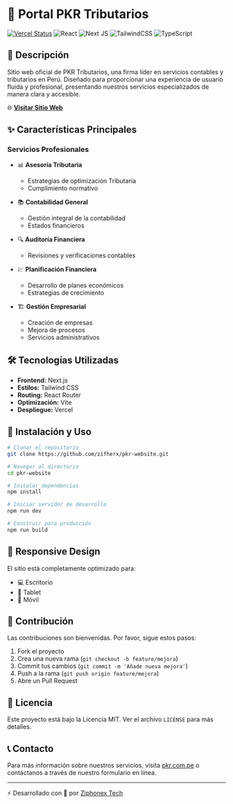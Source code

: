 # 🏢 Portal PKR Tributarios

[![Vercel Status](https://vercelbadge.vercel.app/api/zifherx/pkr-website?style=for-the-badge)](https://pkr.com.pe)
![React](https://img.shields.io/badge/React-20232A?style=for-the-badge&logo=react&logoColor=61DAFB?style=flat)
![Next JS](https://img.shields.io/badge/Next-black?style=for-the-badge&logo=next.js&logoColor=white)
![TailwindCSS](https://img.shields.io/badge/Tailwind_CSS-38B2AC?style=for-the-badge&logo=tailwind-css&logoColor=white)
![TypeScript](https://img.shields.io/badge/typescript-%23007ACC.svg?style=for-the-badge&logo=typescript&logoColor=white)

## 📌 Descripción

Sitio web oficial de PKR Tributarios, una firma líder en servicios contables y tributarios en Perú. Diseñado para proporcionar una experiencia de usuario fluida y profesional, presentando nuestros servicios especializados de manera clara y accesible.

🌐 **[Visitar Sitio Web](https://pkr.com.pe)**

## ✨ Características Principales

### Servicios Profesionales
- 📊 **Asesoría Tributaria**
  - Estrategias de optimización Tributaria
  - Cumplimiento normativo
  
- 📚 **Contabilidad General**
  - Gestión integral de la contabilidad
  - Estados financieros
  
- 🔍 **Auditoría Financiera**
  - Revisiones y verificaciones contables
  
- 💹 **Planificación Financiera**
  - Desarrollo de planes económicos
  - Estrategias de crecimiento
  
- 🏗️ **Gestión Empresarial**
  - Creación de empresas
  - Mejora de procesos
  - Servicios administrativos

## 🛠️ Tecnologías Utilizadas

- **Frontend:** Next.js
- **Estilos:** Tailwind CSS
- **Routing:** React Router
- **Optimización:** Vite
- **Despliegue:** Vercel

## 🚀 Instalación y Uso

```bash
# Clonar el repositorio
git clone https://github.com/zifherx/pkr-website.git

# Navegar al directorio
cd pkr-website

# Instalar dependencias
npm install

# Iniciar servidor de desarrollo
npm run dev

# Construir para producción
npm run build
```

## 📱 Responsive Design

El sitio está completamente optimizado para:
- 💻 Escritorio
- 📱 Tablet
- 📱 Móvil

## 🤝 Contribución

Las contribuciones son bienvenidas. Por favor, sigue estos pasos:

1. Fork el proyecto
2. Crea una nueva rama (`git checkout -b feature/mejora`)
3. Commit tus cambios (`git commit -m 'Añade nueva mejora'`)
4. Push a la rama (`git push origin feature/mejora`)
5. Abre un Pull Request

## 📄 Licencia

Este proyecto está bajo la Licencia MIT. Ver el archivo `LICENSE` para más detalles.

## 📞 Contacto

Para más información sobre nuestros servicios, visita [pkr.com.pe](https://pkr.com.pe) o contáctanos a través de nuestro formulario en línea.

---
⚡️ Desarrollado con 💙 por [Ziphonex Tech](https://ziphonex.com)
